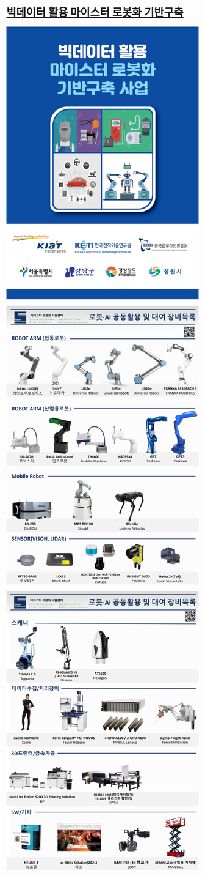 # [빅데이터 활용 마이스터 로봇화 기반구축](https://meister-robotization.github.io/)

![meister_robotization](meister_robotization.png)


![meister_robotization](meister_catalog.PNG)

![meister_robotization](meister_catalog2.PNG)
